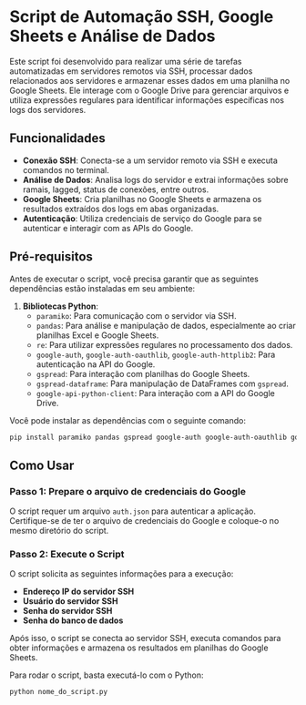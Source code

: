 # Script de Automação SSH, Google Sheets e Análise de Dados

Este script foi desenvolvido para realizar uma série de tarefas automatizadas em servidores remotos via SSH, processar dados relacionados aos servidores e armazenar esses dados em uma planilha no Google Sheets. Ele interage com o Google Drive para gerenciar arquivos e utiliza expressões regulares para identificar informações específicas nos logs dos servidores.

## Funcionalidades

- **Conexão SSH**: Conecta-se a um servidor remoto via SSH e executa comandos no terminal.
- **Análise de Dados**: Analisa logs do servidor e extrai informações sobre ramais, lagged, status de conexões, entre outros.
- **Google Sheets**: Cria planilhas no Google Sheets e armazena os resultados extraídos dos logs em abas organizadas.
- **Autenticação**: Utiliza credenciais de serviço do Google para se autenticar e interagir com as APIs do Google.

## Pré-requisitos

Antes de executar o script, você precisa garantir que as seguintes dependências estão instaladas em seu ambiente:

1. **Bibliotecas Python**:
   - `paramiko`: Para comunicação com o servidor via SSH.
   - `pandas`: Para análise e manipulação de dados, especialmente ao criar planilhas Excel e Google Sheets.
   - `re`: Para utilizar expressões regulares no processamento dos dados.
   - `google-auth`, `google-auth-oauthlib`, `google-auth-httplib2`: Para autenticação na API do Google.
   - `gspread`: Para interação com planilhas do Google Sheets.
   - `gspread-dataframe`: Para manipulação de DataFrames com `gspread`.
   - `google-api-python-client`: Para interação com a API do Google Drive.

Você pode instalar as dependências com o seguinte comando:

```bash
pip install paramiko pandas gspread google-auth google-auth-oauthlib google-auth-httplib2 google-api-python-client gspread-dataframe
```

## Como Usar

### Passo 1: Prepare o arquivo de credenciais do Google

O script requer um arquivo `auth.json` para autenticar a aplicação. Certifique-se de ter o arquivo de credenciais do Google e coloque-o no mesmo diretório do script.

### Passo 2: Execute o Script

O script solicita as seguintes informações para a execução:

- **Endereço IP do servidor SSH**
- **Usuário do servidor SSH**
- **Senha do servidor SSH**
- **Senha do banco de dados**

Após isso, o script se conecta ao servidor SSH, executa comandos para obter informações e armazena os resultados em planilhas do Google Sheets.

Para rodar o script, basta executá-lo com o Python:

```bash
python nome_do_script.py
```


